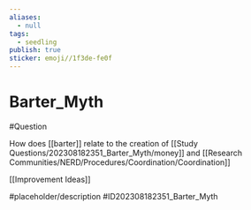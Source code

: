 ```yaml
---
aliases:
  - null
tags:
  - seedling
publish: true
sticker: emoji//1f3de-fe0f
---
```


# Barter_Myth


#Question 

How does [[barter]] relate to the creation of [[Study Questions/202308182351_Barter_Myth/money]] and [[Research Communities/NERD/Procedures/Coordination/Coordination]]

[[Improvement Ideas]]


#placeholder/description #ID202308182351_Barter_Myth
